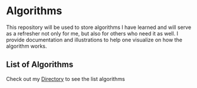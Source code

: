 # Algorithms
This repository will be used to store algorithms I have learned and will serve as a refresher not only for me, but also for others who need it as well. I provide documentation and illustrations to help one visualize on how the algorithm works.

## List of Algorithms
Check out my [Directory](/DIRECTORY.md) to see the list algorithms
